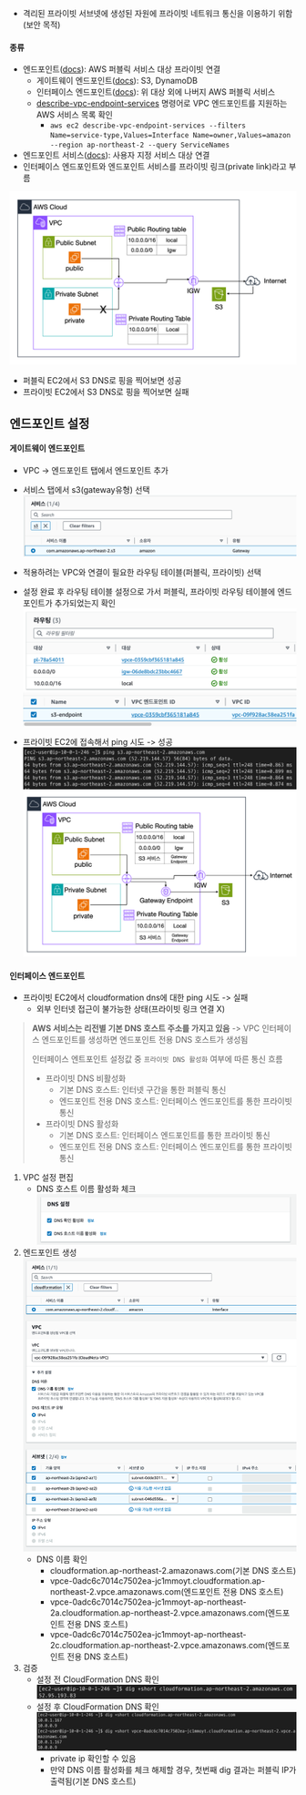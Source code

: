 - 격리된 프라이빗 서브넷에 생성된 자원에 프라이빗 네트워크 통신을 이용하기 위함(보안 목적)
#### 종류
- 엔드포인트([docs](https://docs.aws.amazon.com/ko_kr/vpc/latest/privatelink/aws-services-privatelink-support.html)): AWS 퍼블릭 서비스 대상 프라이빗 연결
	- 게이트웨이 엔드포인트([docs](https://docs.aws.amazon.com/ko_kr/vpc/latest/privatelink/gateway-endpoints.html)): S3, DynamoDB
	- 인터페이스 엔드포인트([docs](https://docs.aws.amazon.com/ko_kr/vpc/latest/privatelink/create-interface-endpoint.html)): 위 대상 외에 나버지 AWS 퍼블릭 서비스
	- [describe-vpc-endpoint-services](https://docs.aws.amazon.com/ko_kr/vpc/latest/privatelink/aws-services-privatelink-support.html#vpce-view-available-services) 명령어로 VPC 엔드포인트를 지원하는 AWS 서비스 목록 확인
		- `aws ec2 describe-vpc-endpoint-services --filters Name=service-type,Values=Interface Name=owner,Values=amazon --region ap-northeast-2 --query ServiceNames`
- 엔드포인트 서비스([docs](https://docs.aws.amazon.com/ko_kr/vpc/latest/privatelink/create-endpoint-service.html)): 사용자 지정 서비스 대상 연결
- 인터페이스 엔드포인트와 엔드포인트 서비스를 프라이빗 링크(private link)라고 부름

![](Users/navill/Documents/Obsidian%20Vault/Pasted%20image%2020240117183725.png)
- 퍼블릭 EC2에서 S3 DNS로 핑을 찍어보면 성공
- 프라이빗 EC2에서 S3 DNS로 핑을 찍어보면 실패

## 엔드포인트 설정

#### 게이트웨이 엔드포인트
- VPC -> 엔드포인트 탭에서 엔드포인트 추가
- 서비스 탭에서 s3(gateway유형) 선택
	![](Users/navill/Documents/Obsidian%20Vault/Pasted%20image%2020240117184430.png)
- 적용하려는 VPC와 연결이 필요한 라우팅 테이블(퍼블릭, 프라이빗) 선택
- 설정 완료 후 라우팅 테이블 설정으로 가서 퍼블릭, 프라이빗 라우팅 테이블에 엔드포인트가 추가되었는지 확인
	![](Users/navill/Documents/Obsidian%20Vault/Pasted%20image%2020240117184623.png)
	![](Users/navill/Documents/Obsidian%20Vault/Pasted%20image%2020240117184706.png)

- 프라이빗 EC2에 접속해서 ping 시도 -> 성공
	![](Users/navill/Documents/Obsidian%20Vault/Pasted%20image%2020240117184851.png)
	![](Users/navill/Documents/Obsidian%20Vault/Pasted%20image%2020240117185508.png)


#### 인터페이스 엔드포인트
- 프라이빗 EC2에서 cloudformation dns에 대한 ping 시도 -> 실패
	- 외부 인터넷 접근이 불가능한 상태(프라이빗 링크 연결 X)

> **AWS 서비스는 리전별 기본 DNS 호스트 주소를 가지고 있음**
> -> VPC 인터페이스 엔드포인트를 생성하면 엔드포인트 전용 DNS 호스트가 생성됨
> 
> 인터페이스 엔트포인트 설정값 중 `프라이빗 DNS 활성화` 여부에 따른 통신 흐름
> - 프라이빗 DNS 비활성화
> 	- 기본 DNS 호스트: 인터넷 구간을 통한 퍼블릭 통신
> 	- 엔드포인트 전용 DNS 호스트: 인터페이스 엔드포인트를 통한 프라이빗 통신
> - 프라이빗 DNS 활성화
> 	- 기본 DNS 호스트: 인터페이스 엔드포인트를 통한 프라이빗 통신
> 	- 엔드포인트 전용 DNS 호스트: 인터페이스 엔드포인트를 통한 프라이빗 통신

1. VPC 설정 편집
	- DNS 호스트 이름 활성화 체크
		![](Users/navill/Documents/Obsidian%20Vault/Pasted%20image%2020240117192547.png)
2. 엔드포인트 생성
	![](Users/navill/Documents/Obsidian%20Vault/Pasted%20image%2020240117192958.png)
	 - DNS 이름 확인
		 - cloudformation.ap-northeast-2.amazonaws.com(기본 DNS 호스트)
		 - vpce-0adc6c7014c7502ea-jc1mmoyt.cloudformation.ap-northeast-2.vpce.amazonaws.com(엔드포인트 전용 DNS 호스트)
		 - vpce-0adc6c7014c7502ea-jc1mmoyt-ap-northeast-2a.cloudformation.ap-northeast-2.vpce.amazonaws.com(엔드포인트 전용 DNS 호스트)
		 - vpce-0adc6c7014c7502ea-jc1mmoyt-ap-northeast-2c.cloudformation.ap-northeast-2.vpce.amazonaws.com(엔드포인트 전용 DNS 호스트)
3. 검증
	- 설정 전 CloudFormation DNS 확인
		![](Users/navill/Documents/Obsidian%20Vault/Pasted%20image%2020240117194633.png)
	- 설정 후 CloudFormation DNS 확인
		![](Users/navill/Documents/Obsidian%20Vault/Pasted%20image%2020240117195401.png)
		- private ip 확인할 수 있음
		- 만약 DNS 이름 활성화를 체크 해제할 경우, 첫번째 dig 결과는 퍼블릭 IP가 출력됨(기본 DNS 호스트)
	
	
